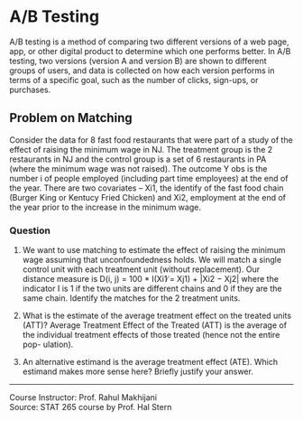 # A/B Testing
A/B testing is a method of comparing two different versions of a web page, app, or other digital product to determine which one performs better. In A/B testing, two versions (version A and version B) are shown to different groups of users, and data is collected on how each version performs in terms of a specific goal, such as the number of clicks, sign-ups, or purchases.

## Problem on Matching
Consider the data for 8 fast food restaurants that were part of a study of the effect of raising the minimum wage in NJ. The treatment group is the 2 restaurants in NJ and the control group is a set of 6 restaurants in PA (where the minimum wage was not raised). The outcome Y obs is the number i of people employed (including part time employees) at the end of the year. There are two covariates – Xi1, the identify of the fast food chain (Burger King or Kentucy Fried Chicken) and Xi2, employment at the end of the year prior to the increase in the minimum wage.

### Question
  1. We want to use matching to estimate the effect of raising the minimum wage assuming that unconfoundedness holds. We will match a single control unit with each treatment unit (without replacement). Our distance measure is D(i, j) = 100 * I(Xi1 ̸= Xj1) + |Xi2 − Xj2| where the indicator I is 1 if the two units are different chains and 0 if they are the same chain. Identify the matches for the 2 treatment units.
  
  2. What is the estimate of the average treatment effect on the treated units (ATT)? Average Treatment Effect of the Treated (ATT) is the average of the individual treatment effects of those treated (hence not the entire pop- ulation).
  
  3. An alternative estimand is the average treatment effect (ATE). Which estimand makes more sense here? Briefly justify your answer.

----------------------------------------
Course Instructor: Prof. Rahul Makhijani <br>
Source: STAT 265 course by Prof. Hal Stern
